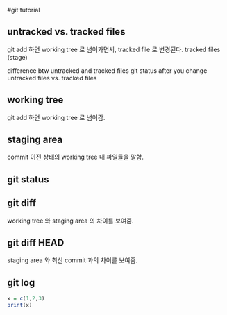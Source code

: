 #git tutorial 

## untracked vs. tracked files 
git add 하면 working tree 로 넘어가면서, 
tracked file 로 변경된다. 
tracked files (stage)

difference btw untracked and tracked files 
git status 
after you change untracked files 
vs. 
tracked files 

## working tree 
git add 하면 working tree 로 넘어감.  

## staging area 
commit 이전 상태의 working tree 내 파일들을 말함. 

## git status 

## git diff 
working tree 와 staging area 의 차이를 보여줌. 

## git diff HEAD
staging area 와 최신 commit 과의 차이를 보여줌. 

## git log 

```r
x = c(1,2,3)
print(x)
```

